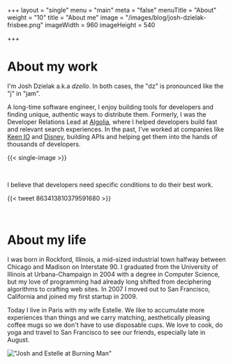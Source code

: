 +++
layout = "single"
menu = "main"
meta = "false"
menuTitle = "About"
weight = "10"
title = "About me"
image = "/images/blog/josh-dzielak-frisbee.png"
imageWidth = 960
imageHeight = 540

+++

# About my work

I'm Josh Dzielak a.k.a *dzello*. In both cases, the "dz" is pronounced like the "j" in "jam".

A long-time software engineer, I enjoy building tools for developers and finding unique, authentic ways to distribute them. Formerly, I was the Developer Relations Lead at [Algolia](https://algolia.com/), where I helped developers build fast and relevant search experiences. In the past, I've worked at companies like [Keen IO](https://keen.io/) and [Disney](https://github.com/disney), building APIs and helping get them into the hands of thousands of developers.

{{< single-image >}}

<br>

I believe that developers need specific conditions to do their best work.

{{< tweet 863413810379591680 >}}

<br>

# About my life

I was born in Rockford, Illinois, a mid-sized industrial town halfway between Chicago and Madison on Interstate 90. I graduated from the University of Illinois at Urbana-Champaign in 2004 with a degree in Computer Science, but my love of programming had already long shifted from deciphering algorithms to crafting web sites. In 2007 I moved out to San Francisco, California and joined my first startup in 2009.

Today I live in Paris with my wife Estelle. We like to accumulate more experiences than things and we carry matching, aesthetically pleasing coffee mugs so we don't have to use disposable cups. We love to cook, do yoga and travel to San Francisco to see our friends, especially late in August.

!["Josh and Estelle at Burning Man"](/images/josh-estelle-burning-man-2017.jpg)
